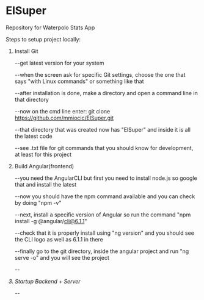 # ElSuper
Repository for Waterpolo Stats App

Steps to setup project locally:


  1. Install Git
  
      --get latest version for your system
      
      --when the screen ask for specific Git settings, choose the one that says "with Linux commands" or something like that
      
      --after installation is done, make a directory and open a command line in that directory
      
      --now on the cmd line enter: git clone https://github.com/mmiocic/ElSuper.git
      
      --that directory that was created now has "ElSuper" and inside it is all the latest code
      
      --see .txt file for git commands that you should know for development, at least for this project
   
   
  2. Build Angular(frontend)
  
      --you need the AngularCLI but first you need to install node.js so google that and install the latest
      
      --now you should have the npm command available and you can check by doing "npm -v"
      
      --next, install a specific version of Angular so run the command "npm install -g @angular/cli@6.1.1"
      
      --check that it is properly install using "ng version" and you should see the CLI logo as well as 6.1.1 in there
      
      --finally go to the git directory, inside the angular project and run "ng serve -o" and you will see the project
      
      --<I will include the build step when it is ready>
  
  
  3. Startup Backend + Server
  
      --<TBD which language and framework to use so will update later>
